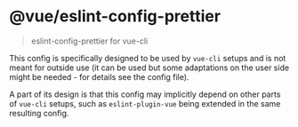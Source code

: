 # @vue/eslint-config-prettier

> eslint-config-prettier for vue-cli

This config is specifically designed to be used by `vue-cli` setups
and is not meant for outside use (it can be used but some adaptations
on the user side might be needed - for details see the config file).

A part of its design is that this config may implicitly depend on
other parts of `vue-cli` setups, such as `eslint-plugin-vue` being
extended in the same resulting config.
